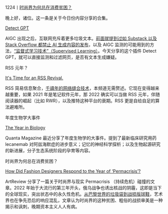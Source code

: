 1224丨[时尚界为何总在消费贫困？](https://artreview.com/how-did-fashion-designers-respond-to-the-year-of-permacrisis/)

  

晚上好，诸位。这一条是关于今日份内容分享的合集。

  

[Detect GPT](https://www.thomas.io/detect-gpt?)

  

AIGC 出现之后，互联网充斥着更多垃圾文本。[前面就提到过如 Substack 以及 Stack Overflow 都禁止 AI 生成内容的发布](https://meta.stackoverflow.com/questions/421831/temporary-policy-chatgpt-is-banned)，以及 AIGC 监测的可能用到的方法，[“监督式学习技术”（Supervised Learning）](https://news.ycombinator.com/item?id=33857356)。今天分享的这个插件 Detect GPT，就可以直接监测和过滤网页，是否有文本生成嫌疑。

  

RSS 元年？

[It's Time for an RSS Revival.](https://www.wired.com/story/rss-readers-feedly-inoreader-old-reader/)

  

RSS 简易信息聚合，[千禧年的网络缝合技术](https://www.wired.com/story/rss-readers-feedly-inoreader-old-reader/)，本频道无需赘述。它现在变得越来越重要，如果 2021 年是笔记软件元年，那 2022 确实可以当做 RSS 元年，伴随阅读器的崛起（比如 RWR），以及推特这种平台的衰期。RSS 更是自给自足的算法避难所。

  

年度生物学大事件

[The Year in Biology](https://www.quantamagazine.org/major-biology-discoveries-from-2022-20221221/)

  

Quanta Magazine 最近分享了年度生物学的大事件。提到了最新临床研究用药 lecanemab 对阿兹海默症的进步意义；记忆的神经科学探析；以及生物起源研究的新进展，分子生态系统阶段的孕育等内容。

  

时尚界为何总在消费贫困？

[How Did Fashion Designers Respond to the Year of ‘Permacrisis’?](https://artreview.com/how-did-fashion-designers-respond-to-the-year-of-permacrisis/)

  

ArtReview 分享了一篇关于时尚界与现实 Permacrisis （持续危机）碰撞的文章。2022 年始于大流行的第三年开头，俄乌战争也诱出核战的阴霾，这即是当下的全球现实，突出状态中的永久性危机。[从巴黎世界的垃圾袋到战损版球鞋](https://www.instagram.com/p/CdWEcwDo7l9/?utm_source=ig_embed&ig_rid=48b4b038-e0fa-44d3-bf42-3fd53504c5a6)，艺术界也在争先恐后的响应混乱，文章认为时尚界的这种贫困、粗俗的战损审美是一种揭示和讽刺，晚期资本主义人人有病。